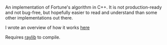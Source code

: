 An implementation of Fortune's algorithm in C++. It is not production-ready and not bug-free, but hopefully easier to read and understand than some other implementations out there.

I wrote an overview of how it works [here](https://jacquesh.github.io/post/fortunes-algorithm/)

Requires [raylib](https://github.com/raysan5/raylib) to compile.

